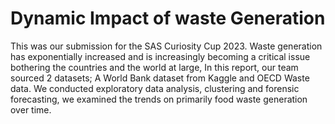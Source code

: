# Dynamic Impact of waste Generation

This was our submission for the SAS Curiosity Cup 2023.
Waste generation has exponentially increased and is increasingly becoming a critical issue bothering the countries and the world at large,
In this report, our team sourced 2 datasets; A World Bank dataset from Kaggle and OECD Waste data. We conducted exploratory data analysis, clustering and forensic forecasting, we examined the trends on primarily food waste generation over time. 

